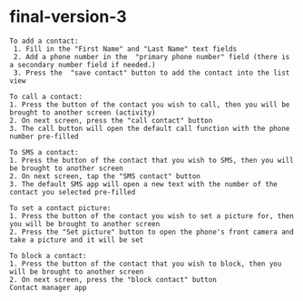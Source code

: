 final-version-3
===============
	To add a contact: 
	 1. Fill in the "First Name" and "Last Name" text fields
	 2. Add a phone number in the  "primary phone number" field (there is a secondary number field if needed.)
	 3. Press the  "save contact" button to add the contact into the list view

	To call a contact:
	1. Press the button of the contact you wish to call, then you will be brought to another screen (activity)
	2. On next screen, press the "call contact" button
	3. The call button will open the default call function with the phone number pre-filled

	To SMS a contact:
	1. Press the button of the contact that you wish to SMS, then you will be brought to another screen
	2. On next screen, tap the "SMS contact" button
	3. The default SMS app will open a new text with the number of the contact you selected pre-filled

	To set a contact picture:
	1. Press the button of the contact you wish to set a picture for, then you will be brought to another screen
	2. Press the "Set picture" button to open the phone's front camera and take a picture and it will be set

	To block a contact:
	1. Press the button of the contact that you wish to block, then you will be brought to another screen
	2. On next screen, press the "block contact" button
	Contact manager app

